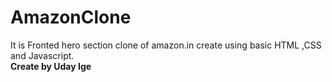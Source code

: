 # AmazonClone
It is Fronted hero section clone of amazon.in create using basic HTML ,CSS and Javascript.
<br>
<b>Create by Uday Ige <b>


